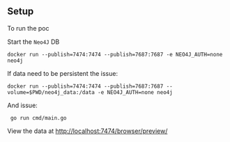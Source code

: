 ## Setup

To run the poc

Start the `Neo4J` DB
```shell
docker run --publish=7474:7474 --publish=7687:7687 -e NEO4J_AUTH=none neo4j
```

If data need to be persistent the issue:
```shell
docker run --publish=7474:7474 --publish=7687:7687 --volume=$PWD/neo4j_data:/data -e NEO4J_AUTH=none neo4j
```


And issue:
```shell
 go run cmd/main.go
```

View the data at [http://localhost:7474/browser/preview/](http://localhost:7474/browser/preview/)